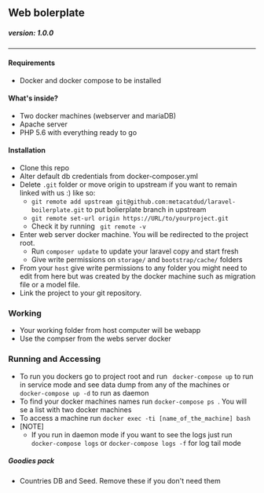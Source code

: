 ## Web bolerplate
##### version: 1.0.0
---
#### Requirements
* Docker and docker compose to be installed

#### What's inside?
- Two docker machines (webserver and mariaDB)
- Apache server
- PHP 5.6 with everything ready to go

#### Installation
- Clone this repo
- Alter default db credentials from docker-composer.yml
- Delete ``` .git ``` folder or move origin to upstream if you want to remain linked with us :) like so:
    - ``` git remote add upstream git@github.com:metacatdud/laravel-boilerplate.git ``` to put bolierplate branch in upstream
    - ```git remote set-url origin https://URL/to/yourproject.git```
    - Check it by running ``` git remote -v```
- Enter web server docker machine. You will be redirected to the project root.
    - Run ``` composer update ``` to update your laravel copy and start fresh
    - Give write permissions on ``` storage/ ``` and ``` bootstrap/cache/ ``` folders
- From your ```host``` give write permissions to any folder you might need to edit from here but was created by the docker machine such as migration file or a model file.
- Link the project to your git repository.


### Working
- Your working folder from host computer will be webapp
- Use the compser from the webs server docker

### Running and Accessing
* To run you dockers go to project root and run ``` docker-compose up``` to run in service mode and see data dump from any of the machines or ```docker-compose up -d``` to run as daemon
* To find your docker machines names run ```docker-compose ps ```. You will se a list with two docker machines
* To access a machine run ``` docker exec -ti [name_of_the_machine] bash ```
* [NOTE]
    * If you run in daemon mode if you want to see the logs just run ``` docker-compose logs ``` or ``` docker-compose logs -f ``` for log tail mode

##### Goodies pack
* Countries DB and Seed. Remove these if you don't need them